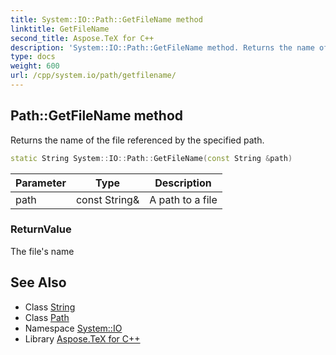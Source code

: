 ```yaml
---
title: System::IO::Path::GetFileName method
linktitle: GetFileName
second_title: Aspose.TeX for C++
description: 'System::IO::Path::GetFileName method. Returns the name of the file referenced by the specified path in C++.'
type: docs
weight: 600
url: /cpp/system.io/path/getfilename/
---
```

## Path::GetFileName method


Returns the name of the file referenced by the specified path.

```cpp
static String System::IO::Path::GetFileName(const String &path)
```


| Parameter | Type | Description |
| --- | --- | --- |
| path | const String\& | A path to a file |

### ReturnValue

The file's name

## See Also

* Class [String](../../../system/string/)
* Class [Path](../)
* Namespace [System::IO](../../)
* Library [Aspose.TeX for C++](../../../)
